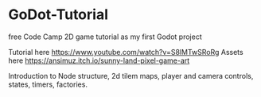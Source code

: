 # GoDot-Tutorial
free Code Camp 2D game tutorial as my first Godot project

Tutorial here https://www.youtube.com/watch?v=S8lMTwSRoRg
Assets here https://ansimuz.itch.io/sunny-land-pixel-game-art

Introduction to Node structure, 2d tilem maps, player and camera controls, states, timers, factories. 
